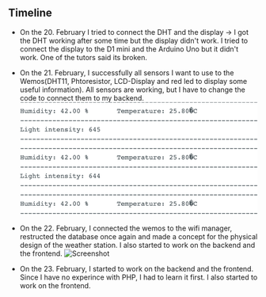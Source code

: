 ## Timeline
- On the 20. February I tried to connect the DHT and the display -> I got the DHT working after some time but the display didn't work. I tried to connect the display to the D1 mini and the Arduino Uno but it didn't work. One of the tutors said its broken.
  
- On the 21. February, I successfully all sensors I want to use to the Wemos(DHT11, Phtoresistor, LCD-Display and red led to display some useful information). All sensors are working, but I have to change the code to connect them to my backend.
![Screenshot](docs/../images/input.png)

- On the 22. February, I connected the wemos to the wifi manager, restructed the database once again and made a concept for the physical design of the weather station. I also started to work on the backend and the frontend.
![Screenshot](docs/../images/%20pd-draft.png)


- On the 23. February, I started to work on the backend and the frontend. Since I have no experince with PHP, I had to learn it first. I also started to work on the frontend. 